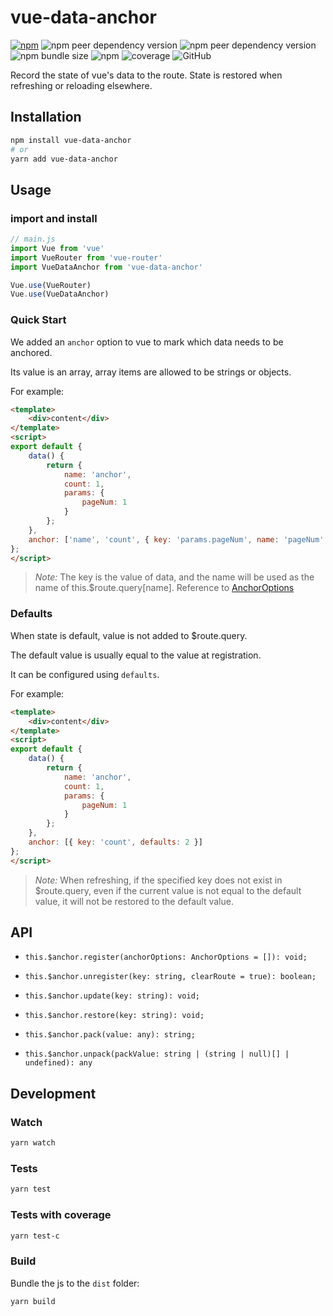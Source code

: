 # vue-data-anchor

[![npm](https://img.shields.io/npm/v/vue-data-anchor)](https://www.npmjs.com/package/vue-data-anchor)
![npm peer dependency version](https://img.shields.io/npm/dependency-version/vue-data-anchor/peer/vue)
![npm peer dependency version](https://img.shields.io/npm/dependency-version/vue-data-anchor/peer/vue-router)
![npm bundle size](https://img.shields.io/bundlephobia/min/vue-data-anchor)
![npm](https://img.shields.io/npm/dw/vue-data-anchor)
![coverage](https://img.shields.io/badge/coverage-100%25-green)
![GitHub](https://img.shields.io/github/license/ren-wei/vue-data-anchor)

Record the state of vue's data to the route. State is restored when refreshing or reloading elsewhere.

## Installation

```bash
npm install vue-data-anchor
# or
yarn add vue-data-anchor
```

## Usage

### import and install

```js
// main.js
import Vue from 'vue'
import VueRouter from 'vue-router'
import VueDataAnchor from 'vue-data-anchor'

Vue.use(VueRouter)
Vue.use(VueDataAnchor)
```

### Quick Start

We added an `anchor` option to vue to mark which data needs to be anchored.

Its value is an array, array items are allowed to be strings or objects.

For example:

```html
<template>
    <div>content</div>
</template>
<script>
export default {
    data() {
        return {
            name: 'anchor',
            count: 1,
            params: {
                pageNum: 1
            }
        };
    },
    anchor: ['name', 'count', { key: 'params.pageNum', name: 'pageNum' }]
};
</script>
```

> *Note:* The key is the value of data, and the name will be used as the name of this.$route.query[name]. Reference to [AnchorOptions](https://github.com/ren-wei/vue-data-anchor/blob/master/types/index.d.ts)

### Defaults

When state is default, value is not added to $route.query.

The default value is usually equal to the value at registration.

It can be configured using `defaults`.

For example:

```html
<template>
    <div>content</div>
</template>
<script>
export default {
    data() {
        return {
            name: 'anchor',
            count: 1,
            params: {
                pageNum: 1
            }
        };
    },
    anchor: [{ key: 'count', defaults: 2 }]
};
</script>
```

> *Note:* When refreshing, if the specified key does not exist in $route.query, even if the current value is not equal to the default value, it will not be restored to the default value.

## API

* `this.$anchor.register(anchorOptions: AnchorOptions = []): void;`

* `this.$anchor.unregister(key: string, clearRoute = true): boolean;`

* `this.$anchor.update(key: string): void;`

* `this.$anchor.restore(key: string): void;`

* `this.$anchor.pack(value: any): string;`

* `this.$anchor.unpack(packValue: string | (string | null)[] | undefined): any`

## Development

### Watch

```bash
yarn watch
```

### Tests

```bash
yarn test
```

### Tests with coverage

```bash
yarn test-c
```

### Build

Bundle the js to the `dist` folder:

```bash
yarn build
```


